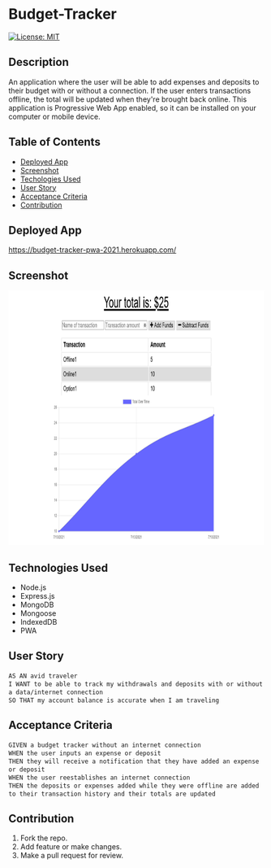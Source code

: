 # Budget-Tracker
[![License: MIT](https://img.shields.io/badge/License-MIT-yellow.svg)](https://opensource.org/licenses/MIT)

## Description
An application where the user will be able to add expenses and deposits to their budget with or without a connection. If the user enters transactions offline, the total will be updated when they're brought back online. This application is Progressive Web App enabled, so it can be installed on your computer or mobile device.

## Table of Contents
* [Deployed App](#deployedapp)
* [Screenshot](#screenshot)
* [Techologies Used](#technologiesused)
* [User Story](#userstory)
* [Acceptance Criteria](#acceptancecriteria)
* [Contribution](#contribution)

## Deployed App
https://budget-tracker-pwa-2021.herokuapp.com/

## Screenshot
<img src="public/images/Budget-Tracker.png" width=650 height = 500>

## Technologies Used
* Node.js
* Express.js
* MongoDB
* Mongoose
* IndexedDB
* PWA

## User Story
```
AS AN avid traveler
I WANT to be able to track my withdrawals and deposits with or without a data/internet connection
SO THAT my account balance is accurate when I am traveling 
```

## Acceptance Criteria
```
GIVEN a budget tracker without an internet connection
WHEN the user inputs an expense or deposit
THEN they will receive a notification that they have added an expense or deposit
WHEN the user reestablishes an internet connection
THEN the deposits or expenses added while they were offline are added to their transaction history and their totals are updated
```

## Contribution
1. Fork the repo.
2. Add feature or make changes.
3. Make a pull request for review.
